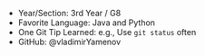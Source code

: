 - Year/Section: 3rd Year / G8
- Favorite Language: Java and Python
- One Git Tip Learned: e.g., Use `git status` often
- GitHub: @vladimirYamenov
